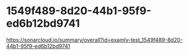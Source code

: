 # 1549f489-8d20-44b1-95f9-ed6b12bd9741
https://sonarcloud.io/summary/overall?id=examly-test_1549f489-8d20-44b1-95f9-ed6b12bd9741
